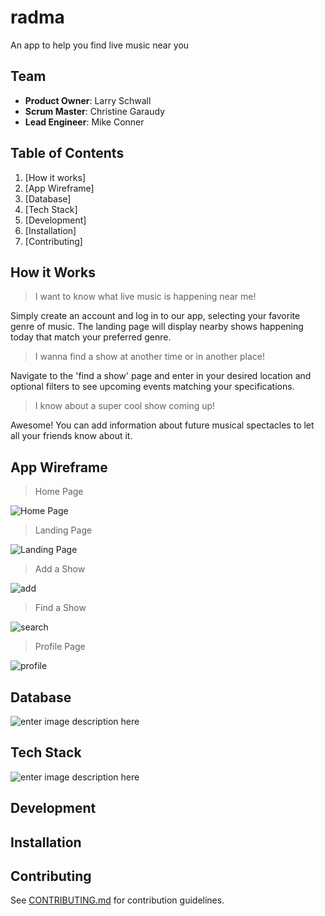 # radma

An app to help you find live music near you

## Team

-   **Product Owner**: Larry Schwall 
-   **Scrum Master**: Christine Garaudy
-   **Lead Engineer**: Mike Conner

## Table of Contents

1.  [How it works]
2.  [App Wireframe]
3.  [Database]
4.  [Tech Stack]
5.  [Development]
6.  [Installation]
7.  [Contributing]

 

## How it Works

> I want to know what live music is happening near me!

Simply create an account and log in to our app, selecting your favorite genre of music.  The landing page will display nearby shows happening today that match your preferred genre.  

> I wanna find a show at another time or in another place!

Navigate to the 'find a show' page and enter in your desired location and optional filters to see upcoming events matching your specifications.

> I know about a super cool show coming up!

Awesome!  You can add information about future musical spectacles to let all your friends know about it.

## App Wireframe

> Home Page

![Home Page](https://i.imgur.com/BWU2r1z.png)

> Landing Page

![Landing Page](https://i.imgur.com/ugMWnGv.png)

> Add a Show

![add](https://i.imgur.com/QxWx0wW.png)

> Find a Show

![search](https://i.imgur.com/GSRuPwe.png)

> Profile Page

![profile](https://i.imgur.com/0ZCdg2Y.png)

## Database

![enter image description here](https://i.imgur.com/7M4jfTf.png)

## Tech Stack

![enter image description here](https://i.imgur.com/UmkkGG7.png)

## Development

## Installation

## Contributing

See [CONTRIBUTING.md](https://github.com/Team-Schrodingers-Cats/Rad-Music-App/blob/main/CONTRIBUTING.md) for contribution guidelines.
